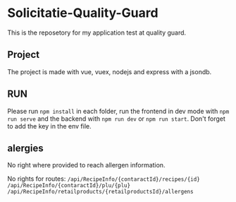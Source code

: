 # Solicitatie-Quality-Guard

This is the reposetory for my application test at quality guard.

## Project

The project is made with vue, vuex, nodejs and express with a jsondb.

## RUN

Please run ``npm install`` in each folder, run the frontend in dev mode with ``npm run serve``
and the backend with ``npm run dev`` or ``npm run start``.
Don't forget to add the key in the env file.

## alergies

No right where provided to reach allergen information.

No rights for routes:
 ``/api/RecipeInfo/{contaractId}/recipes/{id}``
  ``/api/RecipeInfo/{contaractId}/plu/{plu}``
  ``/api/RecipeInfo/retailproducts/{retailproductsId}/allergens``
